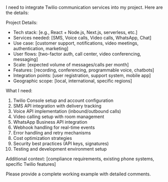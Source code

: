 I need to integrate Twilio communication services into my project. Here are the details:

Project Details:

- Tech stack: [e.g., React + Node.js, Next.js, serverless, etc.]
- Services needed: [SMS, Voice calls, Video calls, WhatsApp, Chat]
- Use case: [customer support, notifications, video meetings, authentication, marketing]
- User flows: [two-factor auth, call center, video conferencing, messaging]
- Scale: [expected volume of messages/calls per month]
- Features: [recording, conferencing, programmable voice, chatbots]
- Integration points: [user registration, support system, mobile app]
- Geographic scope: [local, international, specific regions]

What I need:

1. Twilio Console setup and account configuration
2. SMS API integration with delivery tracking
3. Voice API implementation (inbound/outbound calls)
4. Video calling setup with room management
5. WhatsApp Business API integration
6. Webhook handling for real-time events
7. Error handling and retry mechanisms
8. Cost optimization strategies
9. Security best practices (API keys, signatures)
10. Testing and development environment setup

Additional context: [compliance requirements, existing phone systems, specific Twilio features]

Please provide a complete working example with detailed comments.
